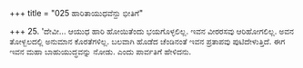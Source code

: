 +++
title = "025 ಹಾರಿತಾಯುಧವೆನ್ದು ಭೀತಿಗೆ"

+++
25. 'ದೇವೀ... ಆಯುಧ ಹಾರಿ ಹೋಯಿತೆಂದು ಭಯಗೊಳ್ಳಲಿಲ್ಲ. ಇವನ ವೀರರಸವು ಆರಿಹೋಗಲಿಲ್ಲ. ಅವನ ತೋಳ್ಬಲದಲ್ಲಿ ಅನುಮಾನ ಕೊರತೆಗಳಿಲ್ಲ. ಬಲವಾಗಿ ಹೊಡೆದ ಚೆಂಡಿನಂತೆ ಇವನ ಪ್ರತಾಪವು ಪುಟಿದೇಳುತ್ತಿದೆ. ಈಗ  ಇವನ ಮಹಾ ಬಾಹುಯುದ್ಧವನ್ನು  ನೋಡು. ಎಂದು ಪಾರ್ವತಿಗೆ ಹೇಳಿದನು.